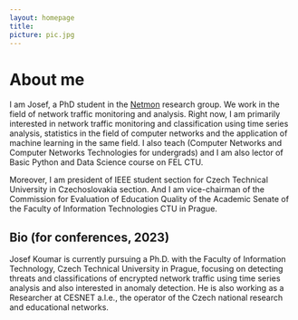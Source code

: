 ```yaml
---
layout: homepage
title: 
picture: pic.jpg
---
```


# About me

I am Josef, a PhD student in the [Netmon](https://netmon.fit.cvut.cz) research group. We work in the field of network traffic monitoring and analysis. Right now, I am primarily interested in network traffic monitoring and classification using time series analysis, statistics in the field of computer networks and the application of machine learning in the same field. I also teach (Computer Networks and Computer Networks Technologies for undergrads) and I am also lector of Basic Python and Data Science course on FEL CTU.

Moreover, I am president of IEEE student section for Czech Technical University in Czechoslovakia section. And I am vice-chairman of the Commission for Evaluation of Education Quality of the Academic Senate of the Faculty of Information Technologies CTU in Prague.

## Bio (for conferences, 2023)

Josef Koumar is currently pursuing a Ph.D. with the Faculty of Information Technology, Czech Technical University in Prague, focusing on detecting threats and classifications of encrypted network traffic using time series analysis and also interested in anomaly detection. He is also working as a Researcher at CESNET a.l.e., the operator of the Czech national research and educational networks.
